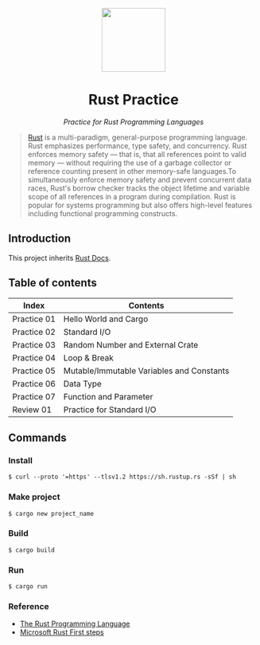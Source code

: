 <p align='center'><img src=https://dev-to-uploads.s3.amazonaws.com/i/3jg2v75zgrreu3vd3q52.png height="128"></p>
<h1 align="center">Rust Practice</a></h1>
<p align="center">
  <em>Practice for Rust Programming Languages</em>
</p>

> [Rust](https://en.wikipedia.org/wiki/Rust_(programming_language)) is a multi-paradigm, general-purpose programming language. Rust emphasizes performance, type safety, and concurrency. Rust enforces memory safety — that is, that all references point to valid memory — without requiring the use of a garbage collector or reference counting present in other memory-safe languages.To simultaneously enforce memory safety and prevent concurrent data races, Rust's borrow checker tracks the object lifetime and variable scope of all references in a program during compilation. Rust is popular for systems programming but also offers high-level features including functional programming constructs.

## Introduction

This project inherits [Rust Docs](https://doc.rust-lang.org).

## Table of contents
|Index|Contents|
|---|---|
|Practice 01|Hello World and Cargo|
|Practice 02|Standard I/O|
|Practice 03|Random Number and External Crate|
|Practice 04|Loop & Break|
|Practice 05|Mutable/Immutable Variables and Constants|
|Practice 06|Data Type|
|Practice 07|Function and Parameter|
|Review 01|Practice for Standard I/O|

## Commands

### Install
```shell
$ curl --proto '=https' --tlsv1.2 https://sh.rustup.rs -sSf | sh
```

### Make project
```shell
$ cargo new project_name
```

### Build
```shell
$ cargo build
```

### Run
```shell
$ cargo run
```


### Reference
- [The Rust Programming Language](https://doc.rust-lang.org)
- [Microsoft Rust First steps](https://docs.microsoft.com/ko-kr/learn/paths/rust-first-steps/)
